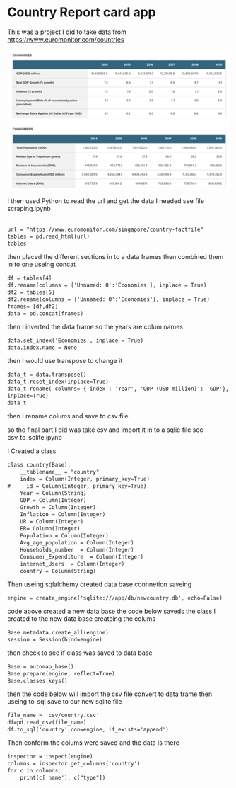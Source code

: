 # Country Report card app 

This was a project I did to take data from https://www.euromonitor.com/countries 

![Alt text](https://github.com/jurioste4/myprojects/blob/master/web_app/pics/euro.png)


I then used Python to read the url and get the data I needed see file scraping.ipynb 
```
  
url = "https://www.euromonitor.com/singapore/country-factfile"
tables = pd.read_html(url)
tables

```

then placed the different sections in to a data frames then combined them in to one useing concat
```
df = tables[4]
df.rename(columns = {'Unnamed: 0':'Economies'}, inplace = True) 
df2 = tables[5]
df2.rename(columns = {'Unnamed: 0':'Economies'}, inplace = True) 
frames= [df,df2]
data = pd.concat(frames)
```
then I inverted the data frame so the years are colum names 
```
data.set_index('Economies', inplace = True)
data.index.name = None
```
then I would use transpose to change it 
```
data_t = data.transpose()
data_t.reset_index(inplace=True)
data_t.rename( columns= {'index': 'Year', 'GDP (USD million)': 'GDP'}, inplace=True)
data_t
```
then I rename colums and save to csv file

so the final part I did was take csv and import it in to a sqlie file see csv_to_sqlite.ipynb

I Created a class 
```
class country(Base):
    __tablename__ = "country"
    index = Column(Integer, primary_key=True)
#     id = Column(Integer, primary_key=True)
    Year = Column(String)
    GDP = Column(Integer)
    Growth = Column(Integer)
    Inflation = Column(Integer)
    UR = Column(Integer)
    ER= Column(Integer)
    Population = Column(Integer)
    Avg_age_population = Column(Integer)
    Households_number  = Column(Integer)
    Consumer_Expenditure  = Column(Integer)
    internet_Users  = Column(Integer)
    country = Column(String)
```
Then useing sqlalchemy created data base connnetion saveing 
```
engine = create_engine('sqlite:///app/db/newcountry.db', echo=False)
```
code above created a new data base the code below saveds the class I created to the new data base createing the colums 
```
Base.metadata.create_all(engine)
session = Session(bind=engine)
```
then check to see if class was saved to data base
```
Base = automap_base()
Base.prepare(engine, reflect=True)
Base.classes.keys()
```
then the code below will import the csv file convert to data frame then useing to_sql save to our new sqlite file 

```
file_name = 'csv/country.csv'
df=pd.read_csv(file_name)
df.to_sql('country',con=engine, if_exists='append')
```
Then conform the colums were saved and the data is there 
```
inspector = inspect(engine)
columns = inspector.get_columns('country')
for c in columns:
    print(c['name'], c["type"])
 ```
 


